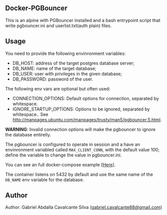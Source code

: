 Docker-PGBouncer
----------------

This is an alpine with PGBouncer installed and a bash entrypoint script that write
pgbouncer.ini and userlist.txt(auth plain) files.

Usage
-----

You need to provide the following envinronment variables:

 * DB_HOST: address of the target postgres database server;
 * DB_NAME: name of the target database;
 * DB_USER: user with privileges in the given database;
 * DB_PASSWORD: password of the user.

The following env vars are optional but often used:

 * CONNECTION_OPTIONS: Default options for connection, separated by whitespace.
 * IGNORE_STARTUP_OPTIONS: Options to be ignored, separated by whitespace.. See http://manpages.ubuntu.com/manpages/trusty/man5/pgbouncer.5.html.

**WARNING**: Invalid connection options will make the pgbouncer to ignore the database entirelly. 

The pgbouncer is configured to operate in session and a have an envinronment variabled called `MAX_CLIENT_CONN`, with
the default value 100; define the variable to change the value in pgbouncer.ini.

You can see an full docker-compose example [[Here](https://github.com/gcavalcante8808/docker-pgbouncer/blob/master/docker-compose.yml)].

The container listens on 5432 by default and use the same name of the `DB_NAME` env variable for the database.

Author
------

Author: Gabriel Abdalla Cavalcante Silva (gabriel.cavalcante88@gmail.com)

